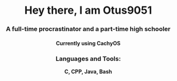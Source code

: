 <h1 align="center">Hey there, I am Otus9051</h1>
<h3 align="center">A full-time procrastinator and a part-time high schooler</h3>

<h4 align="center">Currently using CachyOS</h4>

<h3 align="center">Languages and Tools:</h3>
<p align="center"> <b>C, CPP, Java, Bash</b></p>
